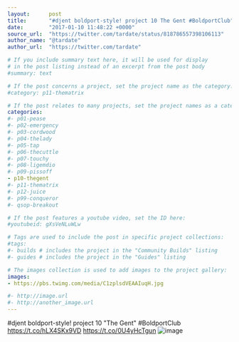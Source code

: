 ```yaml
---
layout:      post
title:       "#djent boldport-style! project 10 The Gent #BoldportClub"
date:        "2017-01-10 11:48:22 +0000"
source_url:  "https://twitter.com/tardate/status/818786557398106113"
author_name: "@tardate"
author_url:  "https://twitter.com/tardate"

# If you include summary text here, it will be used for display
# in the post listing instead of an excerpt from the post body
#summary: text

# If the post concerns a project, set the project name as the category:
#category: p11-thematrix

# If the post relates to many projects, set the project names as a categories array:
categories:
#- p01-pease
#- p02-emergency
#- p03-cordwood
#- p04-thelady
#- p05-tap
#- p06-thecuttle
#- p07-touchy
#- p08-ligemdio
#- p09-pissoff
- p10-thegent
#- p11-thematrix
#- p12-juice
#- p99-conqueror
#- qsop-breakout

# If the post features a youtube video, set the ID here:
#youtubeid: gXsVeNLuWLw

# Tags are used to include the post in specific project collections:
#tags:
#- builds # includes the project in the "Community Builds" listing
#- guides # includes the project in the "Guides" listing

# The images collection is used to add images to the project gallery:
images:
- https://pbs.twimg.com/media/C1zplsdVEAAIuqH.jpg

#- http://image.url
#- http://another_image.url
---
```


#djent boldport-style! project 10 "The Gent" #BoldportClub https://t.co/hLX4SKx9VD https://t.co/0U4yHcTgun
![image](https://pbs.twimg.com/media/C1zplsdVEAAIuqH.jpg)


